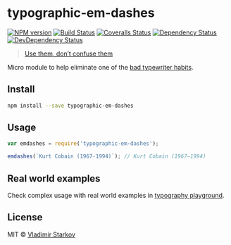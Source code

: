 # typographic-em-dashes

[![NPM version][npm-image]][npm-url]
[![Build Status][travis-image]][travis-url]
[![Coveralls Status][coveralls-image]][coveralls-url]
[![Dependency Status][depstat-image]][depstat-url]
[![DevDependency Status][depstat-dev-image]][depstat-dev-url]

> [Use them, don’t confuse them][rtfm]

Micro module to help eliminate one of the [bad typewriter habits][habits].


## Install

```sh
npm install --save typographic-em-dashes
```


## Usage

```js
var emdashes = require('typographic-em-dashes');

emdashes(`Kurt Cobain (1967-1994)`); // Kurt Cobain (1967–1994)
```


## Real world examples

Check complex usage with real world examples in [typography playground][playground].

[playground]: https://github.com/matmuchrapna/typographic-playground


## License

MIT © [Vladimir Starkov](http://vstarkov.com/)

[rtfm]: http://practicaltypography.com/hyphens-and-dashes.html
[habits]: http://practicaltypography.com/typewriter-habits.html

[npm-url]: https://npmjs.org/package/typographic-em-dashes
[npm-image]: http://img.shields.io/npm/v/typographic-em-dashes.svg

[travis-url]: https://travis-ci.org/matmuchrapna/typographic-em-dashes
[travis-image]: http://img.shields.io/travis/matmuchrapna/typographic-em-dashes.svg

[coveralls-url]: https://coveralls.io/r/matmuchrapna/typographic-em-dashes
[coveralls-image]: http://img.shields.io/coveralls/matmuchrapna/typographic-em-dashes.svg

[depstat-url]: https://david-dm.org/matmuchrapna/typographic-em-dashes
[depstat-image]: https://david-dm.org/matmuchrapna/typographic-em-dashes.svg

[depstat-dev-url]: https://david-dm.org/matmuchrapna/typographic-em-dashes
[depstat-dev-image]: https://david-dm.org/matmuchrapna/typographic-em-dashes/dev-status.svg
